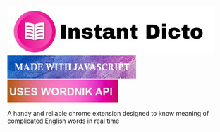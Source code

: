 <img src="Images/HeadName.jpg"></img></br>
<img src="Images/javascript.jpg"></img>
<img src="Images/api.jpg"></img>

A handy and reliable chrome extension designed to know meaning of complicated English words in real time
